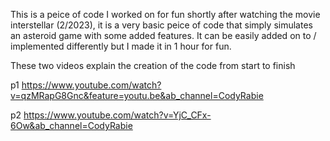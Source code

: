 This is a peice of code I worked on for fun shortly after watching the movie interstellar (2/2023), it is a very basic peice of code that simply simulates an
asteroid game with some added features. It can be easily added on to / implemented differently but I made it in 1 hour for fun.

These two videos explain the creation of the code from start to finish 

p1  <https://www.youtube.com/watch?v=qzMRapG8Gnc&feature=youtu.be&ab_channel=CodyRabie>

p2  <https://www.youtube.com/watch?v=YjC_CFx-6Ow&ab_channel=CodyRabie>
